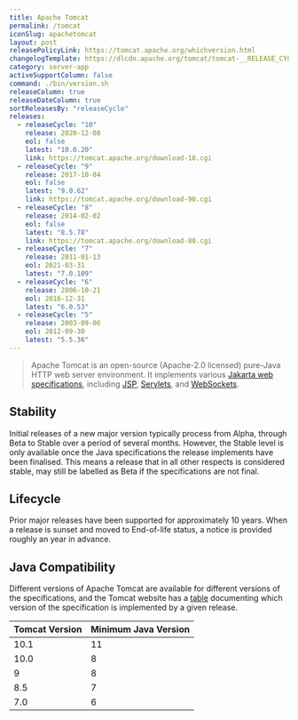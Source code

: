 ```yaml
---
title: Apache Tomcat
permalink: /tomcat
iconSlug: apachetomcat
layout: post
releasePolicyLink: https://tomcat.apache.org/whichversion.html
changelogTemplate: https://dlcdn.apache.org/tomcat/tomcat-__RELEASE_CYCLE__/v__LATEST__/RELEASE-NOTES
category: server-app
activeSupportColumn: false
command: ./bin/version.sh
releaseColumn: true
releaseDateColumn: true
sortReleasesBy: "releaseCycle"
releases:
  - releaseCycle: "10"
    release: 2020-12-08
    eol: false
    latest: "10.0.20"
    link: https://tomcat.apache.org/download-10.cgi
  - releaseCycle: "9"
    release: 2017-10-04
    eol: false
    latest: "9.0.62"
    link: https://tomcat.apache.org/download-90.cgi
  - releaseCycle: "8"
    release: 2014-02-02
    eol: false
    latest: "8.5.78"
    link: https://tomcat.apache.org/download-80.cgi
  - releaseCycle: "7"
    release: 2011-01-13
    eol: 2021-03-31
    latest: "7.0.109"
  - releaseCycle: "6"
    release: 2006-10-21
    eol: 2016-12-31
    latest: "6.0.53"
  - releaseCycle: "5"
    release: 2003-09-06
    eol: 2012-09-30
    latest: "5.5.36"
---
```


> Apache Tomcat is an open-source (Apache-2.0 licensed) pure-Java HTTP web server environment. It implements various [Jakarta web specifications][specs], including [JSP][jsp], [Servlets][servlet], and [WebSockets][websockets].

## Stability

Initial releases of a new major version typically process from Alpha, through Beta to Stable over a period of several months. However, the Stable level is only available once the Java specifications the release implements have been finalised. This means a release that in all other respects is considered stable, may still be labelled as Beta if the specifications are not final.

## Lifecycle

Prior major releases have been supported for approximately 10 years. When a release is sunset and moved to End-of-life status, a notice is provided roughly an year in advance.

## Java Compatibility

Different versions of Apache Tomcat are available for different versions of the specifications, and the Tomcat website has a [table](https://tomcat.apache.org/whichversion.html) documenting which version of the specification is implemented by a given release.

| Tomcat Version | Minimum Java Version |
|----------------|----------------------|
| 10.1           | 11                   |
| 10.0           | 8                    |
| 9              | 8                    |
| 8.5            | 7                    |
| 7.0            | 6                    |

[servlet]: https://projects.eclipse.org/projects/ee4j.servlet "Jakarta Servlet"
[jsp]: https://projects.eclipse.org/projects/ee4j.jsp "Jakarta Server Pages"
[websockets]: https://projects.eclipse.org/projects/ee4j.websocket "Jakarta WebSocket"
[specs]: https://projects.eclipse.org/projects/ee4j.jakartaee-platform
